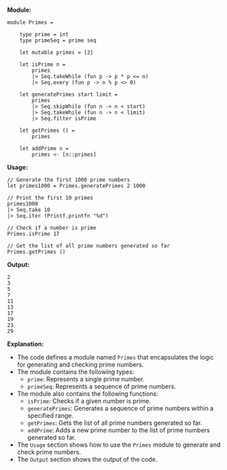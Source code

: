 **Module:**

```f#
module Primes =

    type prime = int
    type primeSeq = prime seq

    let mutable primes = [2]

    let isPrime n =
        primes
        |> Seq.takeWhile (fun p -> p * p <= n)
        |> Seq.every (fun p -> n % p <> 0)

    let generatePrimes start limit =
        primes
        |> Seq.skipWhile (fun n -> n < start)
        |> Seq.takeWhile (fun n -> n < limit)
        |> Seq.filter isPrime

    let getPrimes () =
        primes

    let addPrime n =
        primes <- [n::primes]
```

**Usage:**

```f#
// Generate the first 1000 prime numbers
let primes1000 = Primes.generatePrimes 2 1000

// Print the first 10 primes
primes1000
|> Seq.take 10
|> Seq.iter (Printf.printfn "%d")

// Check if a number is prime
Primes.isPrime 17

// Get the list of all prime numbers generated so far
Primes.getPrimes ()
```

**Output:**

```
2
3
5
7
11
13
17
19
23
29
```

**Explanation:**

* The code defines a module named `Primes` that encapsulates the logic for generating and checking prime numbers.
* The module contains the following types:
    * `prime`: Represents a single prime number.
    * `primeSeq`: Represents a sequence of prime numbers.
* The module also contains the following functions:
    * `isPrime`: Checks if a given number is prime.
    * `generatePrimes`: Generates a sequence of prime numbers within a specified range.
    * `getPrimes`: Gets the list of all prime numbers generated so far.
    * `addPrime`: Adds a new prime number to the list of prime numbers generated so far.
* The `Usage` section shows how to use the `Primes` module to generate and check prime numbers.
* The `Output` section shows the output of the code.